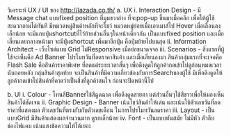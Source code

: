 วิเคราะห์ UX / UI ของ http://lazada.co.th/
a. UX
    i. Interaction Design - มี Message chat แบบfixed position ที่มุมขวาล่าง ที่จะpop-up ขึ้นมาเมื่อคลิก เพื่อให้ผู้ใช้สะดวกถามได้ทันที
                            มีหมวดหมู่สินค้าหลักที่จะโชว์ หมวดหมู่ย่อยเมื่อเอาเมาส์ไป Hover
                            เมื่อเลื่อนลงเล็กน้อย จะมีแถบปุ่มshortcutที่ไว้ย้ายส่วนอื่นๆในหน้าเดียวกัน เป็นแบบfixed position และเมื่อเลี่ยนเลยกลางหน้ามา จะมีปุ่มshortcut เพิ่มมาอีกปุ่ม คือปุ่มย้ายไปบนสุด
    ii. Information Architect - เว็บไซต์แบบ Grid ไม่Responsive เมื่อย่อขนาดจจอ
    iii. Scenarios - สิ่งแรกที่ผู้ใช้จะเห็นคือ Ad Banner โปรโมทวันที่ลดราคาสินค้า
                     และเมื่อเลี่ยนลงมา สินค้ากลุ่มแรกที่จะเจอคือ Flash Sale คือสินค้าราคาพิเศษ ที่ลดแค่ระยะเวลาสั้นๆ เพื่อดึงดูดให้ลูกค้ากดเข้าไปดูก่อนหมดเวลานับถอยหลัง
                     กลุ่มสินค้าสุดท้าย จะเป็นสินค้าที่มีความเกี่ยวข้องกับการSearchของผู้ใช้ มีเพื่อดึงดูดให้ลูกค้ากดเข้าไปสินค้าที่คาดว่าเป็นสิ่งที่ลูกค้าสนใจ ก่อนจะปิดหน้านี้ไป

b. UI
    i. Colour - โทนสีBannerใช้สีฉูดฉาด เพื่อดึงดูดสายตา แต่ส่วนอื่นๆใช้สีขาวเพื่อให้มองเห็นสินค้าได้ชัดเจน
    ii. Graphic Design - Banner เน้นโชว์สินค้าให้เด่น และเน้นใช้ตัวเลขวันที่ลดราคาที่แสดงผล ตัวเลขวันที่ตรงกับกับตัวเลขเดือน ในการโปรโมทวันลดราคา
    iii. Layout - เป็นแบบGrid มีสินค้าแสดงผลจำนวนมาก ดูรกเล็กน้อย
    iv. Font - เป็นแบบทันสมัย ไม่มีหัว ตัวลีบ ช่องไฟแคบ เน้นแสงข้อความให้ได้เยอะ

